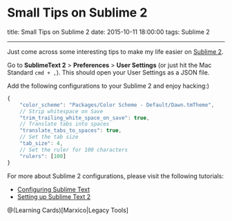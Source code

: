 # Small Tips on Sublime 2

title: Small Tips on Sublime 2
date: 2015-10-11 18:00:00
tags: Sublime 2

---

Just come across some interesting tips to make my life easier on [Sublime 2](http://www.sublimetext.com/2).

Go to **SublimeText 2** > **Preferences** > **User Settings** (or just hit the Mac Standard `cmd + ,`). This should open your User Settings as a JSON file. 

<!--more-->

Add the following configurations to your Sublime 2 and enjoy hacking:)

``` javascript
{
    "color_scheme": "Packages/Color Scheme - Default/Dawn.tmTheme",
    // Strip whitespace on Save
    "trim_trailing_white_space_on_save": true,
    // Translate tabs into spaces
    "translate_tabs_to_spaces": true,
    // Set the tab size
    "tab_size": 4,
    // Set the ruler for 100 characters
    "rulers": [100]
}
```

For more about Sublime 2 configurations, please visit the following tutorials:
- [Configuring Sublime Text](http://www.granneman.com/webdev/editors/sublime-text/configuring-sublime-text/)
- [Setting up Sublime Text 2](http://blog.alexmaccaw.com/sublime-text)


@(Learning Cards)[Marxico|Legacy Tools]



